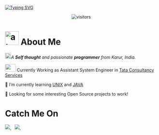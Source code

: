 [![Typing SVG](https://readme-typing-svg.herokuapp.com?font=Fira&color=24292E&size=60&center=true&vCenter=true&width=1000&height=100&lines=Hai,+Welcome!+It's+Naveen😃)](https://git.io/typing-svg)

<p align="center"> 
  <img src="https://komarev.com/ghpvc/?username=Naveenkk25&label=Profile%20views&color=00968f&style=flat" alt="visitors" />
</p>

# <img width="45" alt="about" src="https://raw.github.com/elizarov/elizarov/master/about.png"> About Me
<p>
  <em>
     <img src="https://raw.githubusercontent.com/TheDudeThatCode/TheDudeThatCode/master/Assets/Medal.gif" width=20 height=20>A <b>Self thought</b> and passionate <b>programmer</b> from Karur, India.
  </em>
 </p>
 
 <img src="https://raw.githubusercontent.com/TheDudeThatCode/TheDudeThatCode/master/Assets/Developer.gif" width=35 height=25>  Currently Working as Assistant System Engineer in [Tata Consultancy Services](https://www.tcs.com/)
 
🌱 I’m currently learning [UNIX](https://www.unix.com/) and [JAVA](https://www.java.com//)

🔭 Looking for some interesting Open Source projects to work!
 
#### <h1>Catch Me On</h1>

<p align=''>
  <a href="https://www.linkedin.com/in/naveen-kandasamy-6454a51b8/">
    <img src="https://img.shields.io/badge/linkedin-%230077B5.svg?&style=for-the-badge&logo=linkedin&logoColor=white" />
  </a>&nbsp;&nbsp;
    <a href='mailto:naveen.kk2507@gmail.com'>
      <img src="https://img.shields.io/badge/Gmail-D14836?style=for-the-badge&logo=gmail&logoColor=white"/>
    </a>&nbsp;&nbsp;
 <!-- <a href="https://instagram.com/">
   <img src="https://img.shields.io/badge/instagram-%23E4405F.svg?&style=for-the-badge&logo=instagram&logoColor=white" />        
   </a>&nbsp;&nbsp; -->
</p>
